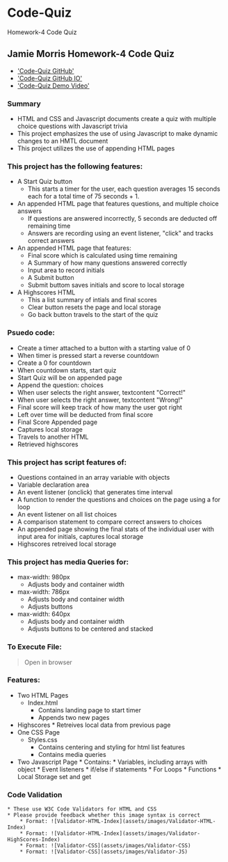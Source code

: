# Code-Quiz
Homework-4 Code Quiz
## Jamie Morris Homework-4 Code Quiz

* ['Code-Quiz GitHub'](https://github.com/jamierachael/Code-Quiz)
* ['Code-Quiz GitHub IO'](https://jamierachael.github.io/Code-Quiz/)
* ['Code-Quiz Demo Video'](https://drive.google.com/file/d/1Vwszd5-rVd5LQKwpRoxpXqu_1eiH3uDI/view)



### Summary
* HTML and CSS and Javascript documents create a quiz with multiple choice questions with Javascript trivia
* This project emphasizes the use of using Javascript to make dynamic changes to an HMTL document
* This project utilizes the use of appending HTML pages 

### This project has the following features: 
* A Start Quiz button 
    * This starts a timer for the user, each question averages 15 seconds each for a total time of 75 seconds + 1. 
* An appended HTML page that features questions, and multiple choice answers
    * If questions are answered incorrectly, 5 seconds are deducted off remaining time
    * Answers are recording using an event listener, "click" and tracks correct answers
* An appended HTML page that features: 
    * Final score which is calculated using time remaining
    * A Summary of how many questions answered correctly 
    * Input area to record initials
    * A Submit button
    * Submit buttom saves initials and score to local storage
* A Highscores HTML
    * This a list summary of intials and final scores
    * Clear button resets the page and local storage
    * Go back button travels to the start of the quiz

### Psuedo code:  
* Create a timer attached to a button with a starting value of 0
* When timer is pressed start a reverse countdown
* Create a 0 for countdown 
* When countdown starts, start quiz
* Start Quiz will be on appended page
* Append the question: choices
* When user selects the right answer, textcontent "Correct!"
* When user selects the right answer, textcontent "Wrong!"
* Final score will keep track of how many the user got right 
* Left over time will be deducted from final score 
* Final Score Appended page 
* Captures local storage
* Travels to another HTML
* Retrieved highscores

### This project has script features of:
* Questions contained in an array variable with objects
* Variable declaration area 
* An event listener (onclick) that generates time interval
* A function to render the questions and choices on the page using a for loop
* An event listener on all list choices 
* A comparison statement to compare correct answers to choices
* An appended page showing the final stats of the individual user with input area for initials, captures local storage
* Highscores retreived local storage

### This project has media Queries for:
* max-width: 980px 
    * Adjusts body and container width
* max-width: 786px
    * Adjusts body and container width
    * Adjusts buttons
* max-width: 640px
    * Adjusts body and container width
    * Adjusts buttons to be centered and stacked

### To Execute File:
> Open in browser

### Features: 
* Two HTML Pages
    * Index.html 
        * Contains landing page to start timer
        * Appends two new pages 
* Highscores 
        * Retreives local data from previous page
* One CSS Page
    * Styles.css
        * Contains centering and styling for html list features
        * Contains media queries
* Two Javascript Page
        * Contains: 
        * Variables, including arrays with object
        * Event listeners
        * if/else if statements
        * For Loops
        * Functions 
        * Local Storage set and get 


### Code Validation 
    * These use W3C Code Validators for HTML and CSS
    * Please provide feedback whether this image syntax is correct
        * Format: ![Validator-HTML-Index](assets/images/Validator-HTML-Index)
        * Format: ![Validator-HTML-Index](assets/images/Validator-HighScores-Index)
        * Format: ![Validator-CSS](assets/images/Validator-CSS)
        * Format: ![Validator-CSS](assets/images/Validator-JS)








